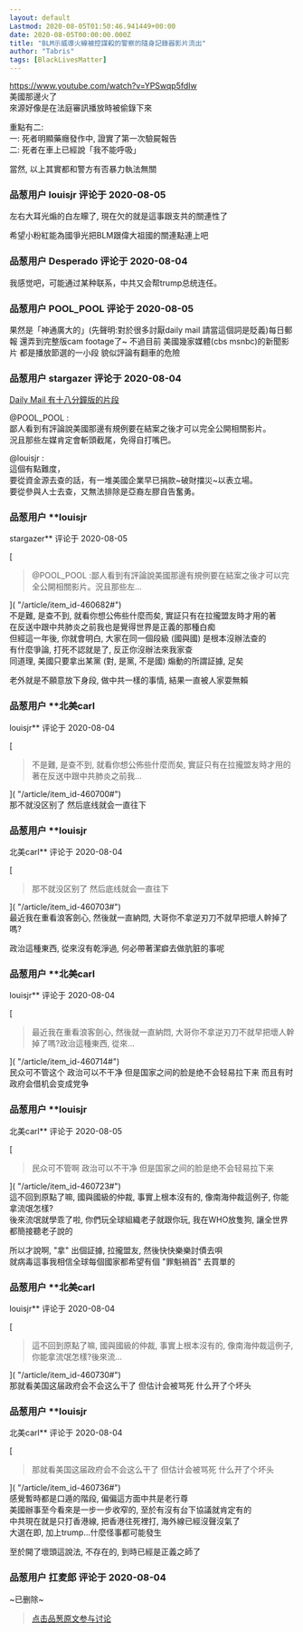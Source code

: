 ```yaml
---
layout: default
Lastmod: 2020-08-05T01:50:46.941449+00:00
date: 2020-08-05T00:00:00.000Z
title: "BLM示威導火線被控謀殺的警察的隨身記錄器影片流出"
author: "Tabris"
tags: [BlackLivesMatter]
---
```


https://www.youtube.com/watch?v=YPSwqp5fdIw  
美國那邊火了  
來源好像是在法庭審訊播放時被偷錄下來  
  
重點有二:  
一: 死者明顯藥癮發作中, 證實了第一次驗屍報告  
二: 死者在車上已經說「我不能呼吸」  
  
當然, 以上其實都和警方有否暴力執法無關

            
### 品葱用户 **louisjr** 评论于 2020-08-05
        
左右大耳光煽的白左矇了, 現在欠的就是這事跟支共的關連性了  
  
希望小粉紅能為國爭光把BLM跟偉大祖國的關連點連上吧
        


            
### 品葱用户 **Desperado** 评论于 2020-08-04
        
我感觉吧，可能通过某种联系，中共又会帮trump总统连任。
        


            
### 品葱用户 **POOL_POOL** 评论于 2020-08-05
        
果然是「神通廣大的」(先聲明:對於很多討厭daily mail 請當這個詞是貶義)每日郵報 還弄到完整版cam footage了~ 不過目前 美國幾家媒體(cbs msnbc)的新聞影片 都是播放節選的一小段 貌似評論有翻車的危險
        


            
### 品葱用户 **stargazer** 评论于 2020-08-04
        
[Daily Mail 有十八分鐘版的片段]( "https://videos.dailymail.co.uk/video/mol/2020/07/30/5005474934801646650/1024x576_MP4_5005474934801646650.mp4")  
  
@POOL\_POOL :  
鄙人看到有評論說美國那邊有規例要在結案之後才可以完全公開相關影片。  
況且那些左媒肯定會斬頭截尾，免得自打嘴巴。  
  
@louisjr :  
這個有點難度，  
要從資金源去查的話，有一堆美國企業早已捐款~破財擋災~以表立場。  
要從參與人士去查，又無法排除是亞裔左膠自告奮勇。
        


            
### 品葱用户 **louisjr 
stargazer** 评论于 2020-08-05
        
[

> @POOL\_POOL :鄙人看到有評論說美國那邊有規例要在結案之後才可以完全公開相關影片。況且那些左...

]( "/article/item_id-460682#")  
不是難, 是查不到, 就看你想公佈些什麼而矣, 實証只有在拉攏盟友時才用的著  
在反送中跟中共肺炎之前我也是覺得世界是正義的那種白痴  
但經這一年後, 你就會明白, 大家在同一個段級 (國與國) 是根本沒辦法查的  
有什麼爭論, 打死不認就是了, 反正你沒辦法來我家查  
同道理, 美國只要拿出某黨 (對, 是黨, 不是國) 煽動的所謂証據, 足矣  
  
老外就是不願意放下身段, 做中共一樣的事情, 結果一直被人家耍無賴
        


            
### 品葱用户 **北美carl 
louisjr** 评论于 2020-08-04
        
[

> 不是難, 是查不到, 就看你想公佈些什麼而矣, 實証只有在拉攏盟友時才用的著在反送中跟中共肺炎之前我...

]( "/article/item_id-460700#")  
那不就没区别了 然后底线就会一直往下
        


            
### 品葱用户 **louisjr 
北美carl** 评论于 2020-08-04
        
[

> 那不就没区别了 然后底线就会一直往下

]( "/article/item_id-460703#")  
最近我在重看浪客劍心, 然後就一直納悶, 大哥你不拿逆刃刀不就早把壞人幹掉了嗎?  
  
政治這種東西, 從來沒有乾淨過, 何必帶著潔癖去做肮脏的事呢
        


            
### 品葱用户 **北美carl 
louisjr** 评论于 2020-08-04
        
[

> 最近我在重看浪客劍心, 然後就一直納悶, 大哥你不拿逆刃刀不就早把壞人幹掉了嗎?政治這種東西, 從來...

]( "/article/item_id-460714#")  
民众可不管这个 政治可以不干净 但是国家之间的脸是绝不会轻易拉下来 而且有时政府会借机会变成党争
        


            
### 品葱用户 **louisjr 
北美carl** 评论于 2020-08-05
        
[

> 民众可不管啊 政治可以不干净 但是国家之间的脸是绝不会轻易拉下来

]( "/article/item_id-460723#")  
這不回到原點了嘛, 國與國級的仲裁, 事實上根本沒有的, 像南海仲裁這例子, 你能拿流氓怎樣?  
後來流氓就學乖了啦, 你們玩全球組織老子就跟你玩, 我在WHO放隻狗, 讓全世界都簡接聽老子說的  
  
所以才說啊, "拿" 出個証據, 拉攏盟友, 然後快快樂樂討債去唄  
就病毒這事我相信全球每個國家都希望有個 "罪魁禍首" 去買單的
        


            
### 品葱用户 **北美carl 
louisjr** 评论于 2020-08-04
        
[

> 這不回到原點了嘛, 國與國級的仲裁, 事實上根本沒有的, 像南海仲裁這例子, 你能拿流氓怎樣?後來流...

]( "/article/item_id-460730#")  
那就看美国这届政府会不会这么干了 但估计会被骂死 什么开了个坏头
        


            
### 品葱用户 **louisjr 
北美carl** 评论于 2020-08-04
        
[

> 那就看美国这届政府会不会这么干了 但估计会被骂死 什么开了个坏头

]( "/article/item_id-460736#")  
感覺暫時都是口遁的階段, 偏偏這方面中共是老行尊  
美國辦事至今看來是一步一步收窄的, 至於有沒有台下協議就肯定有的  
中共現在就是只打香港線, 把香港往死裡打, 海外線已經沒聲沒氣了  
大選在即, 加上trump...什麼怪事都可能發生  
  
至於開了壞頭這說法, 不存在的, 到時已經是正義之師了
        


            
### 品葱用户 **扛麦郎** 评论于 2020-08-04
        
~已删除~
        






> [点击品葱原文参与讨论](https://pincong.rocks/article/22504)

